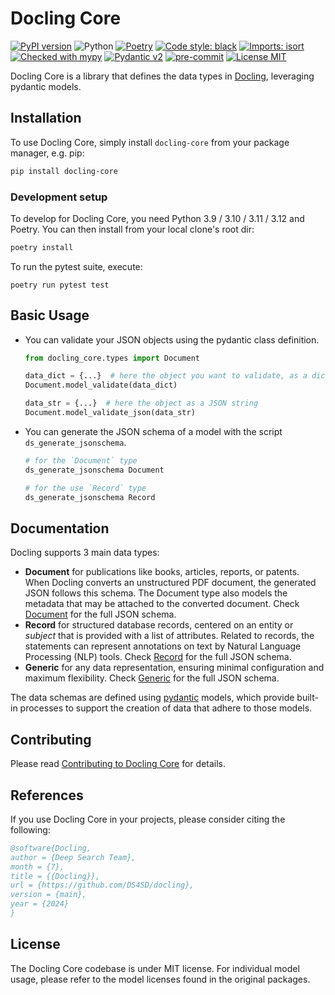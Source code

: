 # Docling Core

[![PyPI version](https://img.shields.io/pypi/v/docling-core)](https://pypi.org/project/docling-core/)
![Python](https://img.shields.io/badge/python-3.9%20%7C%203.10%20%7C%203.11%20%7C%203.12-blue)
[![Poetry](https://img.shields.io/endpoint?url=https://python-poetry.org/badge/v0.json)](https://python-poetry.org/)
[![Code style: black](https://img.shields.io/badge/code%20style-black-000000.svg)](https://github.com/psf/black)
[![Imports: isort](https://img.shields.io/badge/%20imports-isort-%231674b1?style=flat&labelColor=ef8336)](https://pycqa.github.io/isort/)
[![Checked with mypy](https://www.mypy-lang.org/static/mypy_badge.svg)](https://mypy-lang.org/)
[![Pydantic v2](https://img.shields.io/endpoint?url=https://raw.githubusercontent.com/pydantic/pydantic/main/docs/badge/v2.json)](https://pydantic.dev)
[![pre-commit](https://img.shields.io/badge/pre--commit-enabled-brightgreen?logo=pre-commit&logoColor=white)](https://github.com/pre-commit/pre-commit)
[![License MIT](https://img.shields.io/github/license/ds4sd/docling-core)](https://opensource.org/licenses/MIT)

Docling Core is a library that defines the data types in [Docling](https://ds4sd.github.io), leveraging pydantic models.

## Installation

To use Docling Core, simply install `docling-core` from your package manager, e.g. pip:
```bash
pip install docling-core
```

### Development setup

To develop for Docling Core, you need Python 3.9 / 3.10 / 3.11 / 3.12 and Poetry. You can then install from your local clone's root dir:
```bash
poetry install
```

To run the pytest suite, execute:
```
poetry run pytest test
```

## Basic Usage

- You can validate your JSON objects using the pydantic class definition.

  ```py
  from docling_core.types import Document

  data_dict = {...}  # here the object you want to validate, as a dictionary
  Document.model_validate(data_dict)

  data_str = {...}  # here the object as a JSON string
  Document.model_validate_json(data_str)
  ```

- You can generate the JSON schema of a model with the script `ds_generate_jsonschema`.

  ```py
  # for the `Document` type
  ds_generate_jsonschema Document

  # for the use `Record` type
  ds_generate_jsonschema Record
  ```

## Documentation

Docling supports 3 main data types:

- **Document** for publications like books, articles, reports, or patents. When Docling converts an unstructured PDF document, the generated JSON follows this schema.
  The Document type also models the metadata that may be attached to the converted document.
  Check [Document](docs/Document.md) for the full JSON schema. 
- **Record** for structured database records, centered on an entity or _subject_ that is provided with a list of attributes.
  Related to records, the statements can represent annotations on text by Natural Language Processing (NLP) tools.
  Check [Record](docs/Record.md) for the full JSON schema. 
- **Generic** for any data representation, ensuring minimal configuration and maximum flexibility.
  Check [Generic](docs/Generic.md) for the full JSON schema. 

The data schemas are defined using [pydantic](https://pydantic-docs.helpmanual.io/) models, which provide built-in processes to support the creation of data that adhere to those models.

## Contributing

Please read [Contributing to Docling Core](./CONTRIBUTING.md) for details.

## References

If you use Docling Core in your projects, please consider citing the following:

```bib
@software{Docling,
author = {Deep Search Team},
month = {7},
title = {{Docling}},
url = {https://github.com/DS4SD/docling},
version = {main},
year = {2024}
}
```

## License

The Docling Core codebase is under MIT license.
For individual model usage, please refer to the model licenses found in the original packages.
